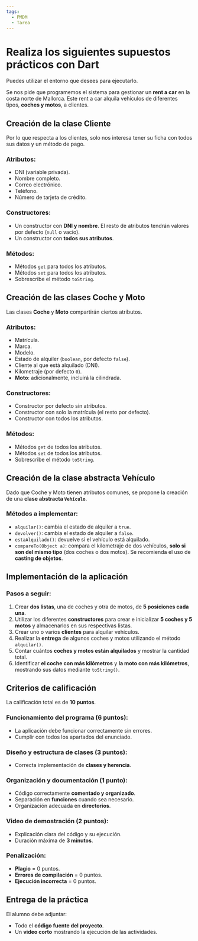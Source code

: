```yaml
---
tags:
  - PMDM
  - Tarea
---
```

# Realiza los siguientes supuestos prácticos con Dart

Puedes utilizar el entorno que desees para ejecutarlo.

Se nos pide que programemos el sistema para gestionar un **rent a car** en la costa norte de Mallorca. Este rent a car alquila vehículos de diferentes tipos, **coches y motos**, a clientes. 

## Creación de la clase Cliente

Por lo que respecta a los clientes, solo nos interesa tener su ficha con todos sus datos y un método de pago. 

### Atributos:
- DNI (variable privada).
- Nombre completo.
- Correo electrónico.
- Teléfono.
- Número de tarjeta de crédito.

### Constructores:
- Un constructor con **DNI y nombre**. El resto de atributos tendrán valores por defecto (`null` o vacío).
- Un constructor con **todos sus atributos**.

### Métodos:
- Métodos `get` para todos los atributos.
- Métodos `set` para todos los atributos.
- Sobrescribe el método `toString`.

## Creación de las clases Coche y Moto

Las clases **Coche** y **Moto** compartirán ciertos atributos.

### Atributos:
- Matrícula.
- Marca.
- Modelo.
- Estado de alquiler (`boolean`, por defecto `false`).
- Cliente al que está alquilado (DNI).
- Kilometraje (por defecto `0`).
- **Moto**: adicionalmente, incluirá la cilindrada.

### Constructores:
- Constructor por defecto sin atributos.
- Constructor con solo la matrícula (el resto por defecto).
- Constructor con todos los atributos.

### Métodos:
- Métodos `get` de todos los atributos.
- Métodos `set` de todos los atributos.
- Sobrescribe el método `toString`.

## Creación de la clase abstracta Vehículo

Dado que Coche y Moto tienen atributos comunes, se propone la creación de una **clase abstracta `Vehículo`**.

### Métodos a implementar:
- `alquilar()`: cambia el estado de alquiler a `true`.
- `devolver()`: cambia el estado de alquiler a `false`.
- `estaAlquilado()`: devuelve si el vehículo está alquilado.
- `compareTo(Object a)`: compara el kilometraje de dos vehículos, **solo si son del mismo tipo** (dos coches o dos motos). Se recomienda el uso de **casting de objetos**.

## Implementación de la aplicación

### Pasos a seguir:
1. Crear **dos listas**, una de coches y otra de motos, de **5 posiciones cada una**.
2. Utilizar los diferentes **constructores** para crear e inicializar **5 coches y 5 motos** y almacenarlos en sus respectivas listas.
3. Crear uno o varios **clientes** para alquilar vehículos.
4. Realizar la **entrega** de algunos coches y motos utilizando el método `alquilar()`.
5. Contar cuántos **coches y motos están alquilados** y mostrar la cantidad total.
6. Identificar **el coche con más kilómetros** y **la moto con más kilómetros**, mostrando sus datos mediante `toString()`.

## Criterios de calificación

La calificación total es de **10 puntos**.

### Funcionamiento del programa (**6 puntos**):
- La aplicación debe funcionar correctamente sin errores.
- Cumplir con todos los apartados del enunciado.

### Diseño y estructura de clases (**3 puntos**):
- Correcta implementación de **clases y herencia**.

### Organización y documentación (**1 punto**):
- Código correctamente **comentado y organizado**.
- Separación en **funciones** cuando sea necesario.
- Organización adecuada en **directorios**.

### Video de demostración (**2 puntos**):
- Explicación clara del código y su ejecución.
- Duración máxima de **3 minutos**.

### Penalización:
- **Plagio** = 0 puntos.
- **Errores de compilación** = 0 puntos.
- **Ejecución incorrecta** = 0 puntos.

## Entrega de la práctica

El alumno debe adjuntar:
- Todo el **código fuente del proyecto**.
- Un **video corto** mostrando la ejecución de las actividades.
